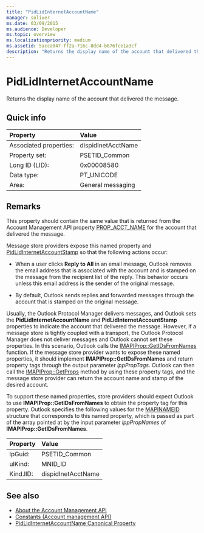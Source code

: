 ```yaml
---
title: "PidLidInternetAccountName"
manager: soliver
ms.date: 03/09/2015
ms.audience: Developer
ms.topic: overview
ms.localizationpriority: medium
ms.assetid: 5acca047-ff2a-716c-8dd4-b676fce1a3cf
description: "Returns the display name of the account that delivered the message."
---
```


# PidLidInternetAccountName

Returns the display name of the account that delivered the message.
  
## Quick info

|Property |Value |
|:-----|:-----|
|Associated properties:  <br/> |dispidInetAcctName  <br/> |
|Property set:  <br/> |PSETID_Common  <br/> |
|Long ID (LID):  <br/> |0x00008580  <br/> |
|Data type:  <br/> |PT_UNICODE  <br/> |
|Area:  <br/> |General messaging  <br/> |

## Remarks

This property should contain the same value that is returned from the Account Management API property [PROP_ACCT_NAME](prop_acct_name.md) for the account that delivered the message.
  
Message store providers expose this named property and [PidLidInternetAccountStamp](pidlidinternetaccountstamp.md) so that the following actions occur:
  
- When a user clicks **Reply to All** in an email message, Outlook removes the email address that is associated with the account and is stamped on the message from the recipient list of the reply. This behavior occurs unless this email address is the sender of the original message.

- By default, Outlook sends replies and forwarded messages through the account that is stamped on the original message.

Usually, the Outlook Protocol Manager delivers messages, and Outlook sets the **PidLidInternetAccountName** and **PidLidInternetAccountStamp** properties to indicate the account that delivered the message. However, if a message store is tightly coupled with a transport, the Outlook Protocol Manager does not deliver messages and Outlook cannot set these properties. In this scenario, Outlook calls the [IMAPIProp::GetIDsFromNames](https://msdn.microsoft.com/library/e3f501a4-a8ee-43d7-bd83-c94e7980c398%28Office.15%29.aspx) function. If the message store provider wants to expose these named properties, it should implement **IMAPIProp::GetIDsFromNames** and return property tags through the output parameter *lppPropTags*. Outlook can then call the [IMAPIProp::GetProps](https://msdn.microsoft.com/library/1c7a9cd2-d765-4218-9aee-52df1a2aae6c%28Office.15%29.aspx) method by using these property tags, and the message store provider can return the account name and stamp of the desired account.
  
To support these named properties, store providers should expect Outlook to use **IMAPIProp::GetIDsFromNames** to obtain the property tag for this property. Outlook specifies the following values for the [MAPINAMEID](https://msdn.microsoft.com/library/9a92e9cd-8282-4cf0-93af-4089b3763594%28Office.15%29.aspx) structure that corresponds to this named property, which is passed as part of the array pointed at by the input parameter *lppPropNames* of **IMAPIProp::GetIDsFromNames**.
  
|Property |Value |
|:-----|:-----|
|lpGuid:  <br/> |PSETID_Common  <br/> |
|ulKind:  <br/> |MNID_ID  <br/> |
|Kind.lID:  <br/> |dispidInetAcctName  <br/> |

## See also

- [About the Account Management API](about-the-account-management-api.md)
- [Constants (Account management API)](constants-account-management-api.md)
- [PidLidInternetAccountName Canonical Property](https://msdn.microsoft.com/library/29bedadf-903d-419d-804d-dc8bd92b745d%28Office.15%29.aspx)
